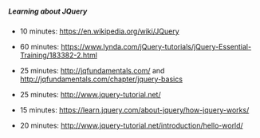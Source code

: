 ##### Learning about JQuery

* 10 minutes: https://en.wikipedia.org/wiki/JQuery

* 60 minutes: https://www.lynda.com/jQuery-tutorials/jQuery-Essential-Training/183382-2.html

* 25 minutes: http://jqfundamentals.com/ and http://jqfundamentals.com/chapter/jquery-basics

* 25 minutes: http://www.jquery-tutorial.net/

* 15 minutes: https://learn.jquery.com/about-jquery/how-jquery-works/

* 20 minutes: http://www.jquery-tutorial.net/introduction/hello-world/


